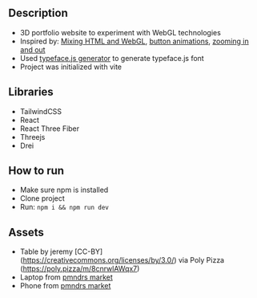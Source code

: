 ## Description

- 3D portfolio website to experiment with WebGL technologies
- Inspired by: [Mixing HTML and WebGL](https://codesandbox.io/s/9keg6), [button animations](https://codesandbox.io/s/ioxywi), [zooming in and out](https://guillaumegouessan.com/)
- Used [typeface.js generator](http://gero3.github.io/facetype.js/) to generate typeface.js font
- Project was initialized with vite

## Libraries

- TailwindCSS
- React
- React Three Fiber
- Threejs
- Drei


## How to run

- Make sure npm is installed
- Clone project
- Run: ```npm i && npm run dev```

## Assets

- Table by jeremy [CC-BY] (https://creativecommons.org/licenses/by/3.0/) via Poly Pizza (https://poly.pizza/m/8cnrwlAWqx7)
- Laptop from [pmndrs market](https://market.pmnd.rs/model/macbook)
- Phone from [pmndrs market](https://market.pmnd.rs/model/iphone-x)
